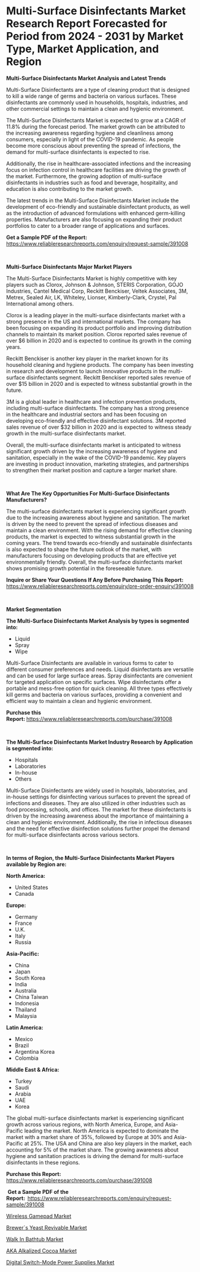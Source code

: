 <p><h1>Multi-Surface Disinfectants Market Research Report Forecasted for Period from 2024 -  2031 by Market Type, Market Application, and Region</h1></p><p><strong>Multi-Surface Disinfectants Market Analysis and Latest Trends</strong></p>
<p><p>Multi-Surface Disinfectants are a type of cleaning product that is designed to kill a wide range of germs and bacteria on various surfaces. These disinfectants are commonly used in households, hospitals, industries, and other commercial settings to maintain a clean and hygienic environment.</p><p>The Multi-Surface Disinfectants Market is expected to grow at a CAGR of 11.8% during the forecast period. The market growth can be attributed to the increasing awareness regarding hygiene and cleanliness among consumers, especially in light of the COVID-19 pandemic. As people become more conscious about preventing the spread of infections, the demand for multi-surface disinfectants is expected to rise.</p><p>Additionally, the rise in healthcare-associated infections and the increasing focus on infection control in healthcare facilities are driving the growth of the market. Furthermore, the growing adoption of multi-surface disinfectants in industries such as food and beverage, hospitality, and education is also contributing to the market growth.</p><p>The latest trends in the Multi-Surface Disinfectants Market include the development of eco-friendly and sustainable disinfectant products, as well as the introduction of advanced formulations with enhanced germ-killing properties. Manufacturers are also focusing on expanding their product portfolios to cater to a broader range of applications and surfaces.</p></p>
<p><strong>Get a Sample PDF of the Report:&nbsp;</strong> <a href="https://www.reliableresearchreports.com/enquiry/request-sample/391008">https://www.reliableresearchreports.com/enquiry/request-sample/391008</a></p>
<p>&nbsp;</p>
<p><strong>Multi-Surface Disinfectants Major Market Players</strong></p>
<p><p>The Multi-Surface Disinfectants Market is highly competitive with key players such as Clorox, Johnson & Johnson, STERIS Corporation, GOJO Industries, Cantel Medical Corp, Reckitt Benckiser, Veltek Associates, 3M, Metrex, Sealed Air, LK, Whiteley, Lionser, Kimberly-Clark, Crystel, Pal International among others.</p><p>Clorox is a leading player in the multi-surface disinfectants market with a strong presence in the US and international markets. The company has been focusing on expanding its product portfolio and improving distribution channels to maintain its market position. Clorox reported sales revenue of over $6 billion in 2020 and is expected to continue its growth in the coming years.</p><p>Reckitt Benckiser is another key player in the market known for its household cleaning and hygiene products. The company has been investing in research and development to launch innovative products in the multi-surface disinfectants segment. Reckitt Benckiser reported sales revenue of over $15 billion in 2020 and is expected to witness substantial growth in the future.</p><p>3M is a global leader in healthcare and infection prevention products, including multi-surface disinfectants. The company has a strong presence in the healthcare and industrial sectors and has been focusing on developing eco-friendly and effective disinfectant solutions. 3M reported sales revenue of over $32 billion in 2020 and is expected to witness steady growth in the multi-surface disinfectants market.</p><p>Overall, the multi-surface disinfectants market is anticipated to witness significant growth driven by the increasing awareness of hygiene and sanitation, especially in the wake of the COVID-19 pandemic. Key players are investing in product innovation, marketing strategies, and partnerships to strengthen their market position and capture a larger market share.</p></p>
<p>&nbsp;</p>
<p><strong>What Are The Key Opportunities For Multi-Surface Disinfectants Manufacturers?</strong></p>
<p><p>The multi-surface disinfectants market is experiencing significant growth due to the increasing awareness about hygiene and sanitation. The market is driven by the need to prevent the spread of infectious diseases and maintain a clean environment. With the rising demand for effective cleaning products, the market is expected to witness substantial growth in the coming years. The trend towards eco-friendly and sustainable disinfectants is also expected to shape the future outlook of the market, with manufacturers focusing on developing products that are effective yet environmentally friendly. Overall, the multi-surface disinfectants market shows promising growth potential in the foreseeable future.</p></p>
<p><strong>Inquire or Share Your Questions If Any Before Purchasing This Report:</strong> <a href="https://www.reliableresearchreports.com/enquiry/pre-order-enquiry/391008">https://www.reliableresearchreports.com/enquiry/pre-order-enquiry/391008</a></p>
<p>&nbsp;</p>
<p><strong>Market Segmentation</strong></p>
<p><strong>The Multi-Surface Disinfectants Market Analysis by types is segmented into:</strong></p>
<p><ul><li>Liquid</li><li>Spray</li><li>Wipe</li></ul></p>
<p><p>Multi-Surface Disinfectants are available in various forms to cater to different consumer preferences and needs. Liquid disinfectants are versatile and can be used for large surface areas. Spray disinfectants are convenient for targeted application on specific surfaces. Wipe disinfectants offer a portable and mess-free option for quick cleaning. All three types effectively kill germs and bacteria on various surfaces, providing a convenient and efficient way to maintain a clean and hygienic environment.</p></p>
<p><strong>Purchase this Report:&nbsp;</strong><a href="https://www.reliableresearchreports.com/purchase/391008">https://www.reliableresearchreports.com/purchase/391008</a></p>
<p>&nbsp;</p>
<p><strong>The Multi-Surface Disinfectants Market Industry Research by Application is segmented into:</strong></p>
<p><ul><li>Hospitals</li><li>Laboratories</li><li>In-house</li><li>Others</li></ul></p>
<p><p>Multi-Surface Disinfectants are widely used in hospitals, laboratories, and in-house settings for disinfecting various surfaces to prevent the spread of infections and diseases. They are also utilized in other industries such as food processing, schools, and offices. The market for these disinfectants is driven by the increasing awareness about the importance of maintaining a clean and hygienic environment. Additionally, the rise in infectious diseases and the need for effective disinfection solutions further propel the demand for multi-surface disinfectants across various sectors.</p></p>
<p>&nbsp;</p>
<p><strong>In terms of Region, the Multi-Surface Disinfectants Market Players available by Region are:</strong></p>
<p>
    <p> <strong> North America: </strong>
        <ul>
            <li>United States</li>
            <li>Canada</li>
        </ul>
        </p> 
    <p> <strong> Europe: </strong>
        <ul>
            <li>Germany</li>
            <li>France</li>
            <li>U.K.</li>
            <li>Italy</li>
            <li>Russia</li>
        </ul>
        </p> 
    <p> <strong> Asia-Pacific: </strong>
        <ul>
            <li>China</li>
            <li>Japan</li>
            <li>South Korea</li>
            <li>India</li>
            <li>Australia</li>
            <li>China Taiwan</li>
            <li>Indonesia</li>
            <li>Thailand</li>
            <li>Malaysia</li>
        </ul>
        </p> 
    <p> <strong> Latin America: </strong>
        <ul>
            <li>Mexico</li>
            <li>Brazil</li>
            <li>Argentina Korea</li>
            <li>Colombia</li>
        </ul>
        </p> 
    <p> <strong> Middle East & Africa: </strong>
        <ul>
            <li>Turkey</li>
            <li>Saudi</li>
            <li>Arabia</li>
            <li>UAE</li>
            <li>Korea</li>
        </ul>
    </p>
    </p>
<p><p>The global multi-surface disinfectants market is experiencing significant growth across various regions, with North America, Europe, and Asia-Pacific leading the market. North America is expected to dominate the market with a market share of 35%, followed by Europe at 30% and Asia-Pacific at 25%. The USA and China are also key players in the market, each accounting for 5% of the market share. The growing awareness about hygiene and sanitation practices is driving the demand for multi-surface disinfectants in these regions.</p></p>
<p><strong>Purchase this Report: </strong><a href="https://www.reliableresearchreports.com/purchase/391008">https://www.reliableresearchreports.com/purchase/391008</a></p>
<p>&nbsp;<strong>Get a Sample PDF of the Report:&nbsp;&nbsp;</strong><a href="https://www.reliableresearchreports.com/enquiry/request-sample/391008">https://www.reliableresearchreports.com/enquiry/request-sample/391008</a></p>
<p><strong></strong></p>
<p><p><a href="https://view.publitas.com/reportprime-1/wireless-gamepad-market-size-market-share-and-global-market-analysis-report-2024-2031/">Wireless Gamepad Market</a></p><p><a href="https://github.com/julyju69/Market-Research-Report-List-2/blob/main/brewers-yeast-revivable-market.md">Brewer`s Yeast Revivable Market</a></p><p><a href="https://view.publitas.com/reportprime-1/walk-in-bathtub-market-growth-market-trends-covid-19-impact-and-forecasts-for-period-from-2024-2031/">Walk In Bathtub Market</a></p><p><a href="https://github.com/nathandecarvalho/Market-Research-Report-List-2/blob/main/aka-alkalized-cocoa-market.md">AKA Alkalized Cocoa Market</a></p><p><a href="https://adventurous-uranium-ef9.notion.site/Digital-Switch-Mode-Power-Supplies-Market-Research-Report-Provides-thorough-Industry-Overview-which-12813ae6b48d41c98434b08fe7eac513">Digital Switch-Mode Power Supplies Market</a></p></p>